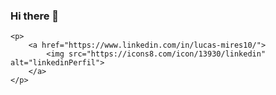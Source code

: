 ### Hi there 👋

<!--
**LucasMires/LucasMires** is a ✨ _special_ ✨ repository because its `README.md` (this file) appears on your GitHub profile.

Here are some ideas to get you started:

- 🔭 I’m currently working on ...
- 🌱 I’m currently learning ...
- 👯 I’m looking to collaborate on ...
- 🤔 I’m looking for help with ...
- 💬 Ask me about ...
- 📫 How to reach me: ...
- 😄 Pronouns: ...
- ⚡ Fun fact: ...
-->
    <p>
        <a href="https://www.linkedin.com/in/lucas-mires10/">
            <img src="https://icons8.com/icon/13930/linkedin" alt="linkedinPerfil">
        </a>
    </p>